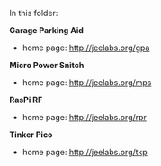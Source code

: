 In this folder:

**Garage Parking Aid**

* home page: <http://jeelabs.org/gpa>

**Micro Power Snitch**

* home page: <http://jeelabs.org/mps>

**RasPi RF**

* home page: <http://jeelabs.org/rpr>

**Tinker Pico**

* home page: <http://jeelabs.org/tkp>
